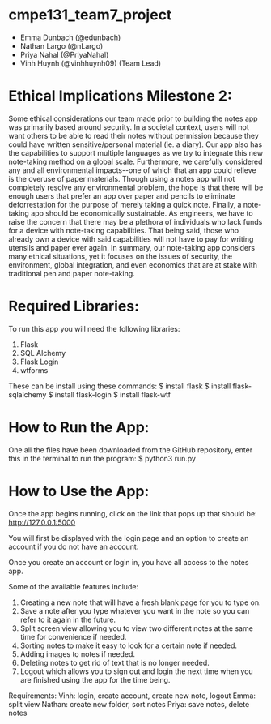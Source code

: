 # cmpe131_team7_project
- Emma Dunbach (@edunbach)
- Nathan Largo (@nLargo)
- Priya Nahal (@PriyaNahal)
- Vinh Huynh (@vinhhuynh09) (Team Lead)

# Ethical Implications Milestone 2:
Some ethical considerations our team made prior to building the notes app was primarily based around security. In a societal context, users will not want others to be able to read their notes without permission because they could have written sensitive/personal material (ie. a diary). Our app also has the capabilities to support multiple languages as we try to integrate this new note-taking method on a global scale. Furthermore, we carefully considered any and all environmental impacts--one of which that an app could relieve is the overuse of paper materials. Though using a notes app will not completely resolve any environmental problem, the hope is that there will be enough users that prefer an app over paper and pencils to eliminate deforrestation for the purpose of merely taking a quick note. Finally, a note-taking app should be economically sustainable. As engineers, we have to raise the concern that there may be a plethora of individuals who lack funds for a device with note-taking capabilities. That being said, those who already own a device with said capabilities will not have to pay for writing utensils and paper ever again. In summary, our note-taking app considers many ethical situations, yet it focuses on the issues of security, the environment, global integration, and even economics that are at stake with traditional pen and paper note-taking.

# Required Libraries:
To run this app you will need the following libraries:
1. Flask
2. SQL Alchemy
3. Flask Login
4. wtforms

These can be install using these commands:
$ install flask
$ install flask-sqlalchemy
$ install flask-login
$ install flask-wtf

# How to Run the App:
One all the files have been downloaded from the GitHub repository, enter this in the terminal to run the program:
$ python3 run.py

# How to Use the App:
Once the app begins running, click on the link that pops up that should be: http://127.0.0.1:5000

You will first be displayed with the login page and an option to create an account if you do not have an account.

Once you create an account or login in, you have all access to the notes app.

Some of the available features include:
1. Creating a new note that will have a fresh blank page for you to type on.
2. Save a note after you type whatever you want in the note so you can refer to it again in the future.
3. Split screen view allowing you to view two different notes at the same time for convenience if needed.
4. Sorting notes to make it easy to look for a certain note if needed.
5. Adding images to notes if needed.
6. Deleting notes to get rid of text that is no longer needed.
7. Logout which allows you to sign out and login the next time when you are finished using the app for the time being.

Requirements:
Vinh: login, create account, create new note, logout
Emma: split view
Nathan: create new folder, sort notes
Priya: save notes, delete notes 
